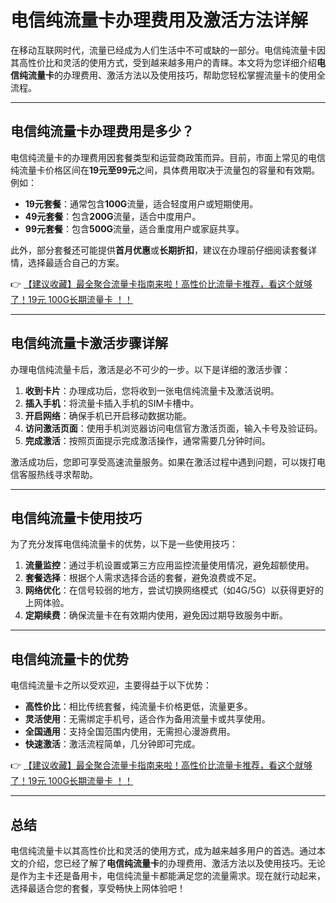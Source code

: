 # 电信纯流量卡办理费用及激活方法详解

在移动互联网时代，流量已经成为人们生活中不可或缺的一部分。电信纯流量卡因其高性价比和灵活的使用方式，受到越来越多用户的青睐。本文将为您详细介绍**电信纯流量卡**的办理费用、激活方法以及使用技巧，帮助您轻松掌握流量卡的使用全流程。

---

## 电信纯流量卡办理费用是多少？

电信纯流量卡的办理费用因套餐类型和运营商政策而异。目前，市面上常见的电信纯流量卡价格区间在**19元至99元**之间，具体费用取决于流量包的容量和有效期。例如：

- **19元套餐**：通常包含**100G**流量，适合轻度用户或短期使用。
- **49元套餐**：包含**200G**流量，适合中度用户。
- **99元套餐**：包含**500G**流量，适合重度用户或家庭共享。

此外，部分套餐还可能提供**首月优惠**或**长期折扣**，建议在办理前仔细阅读套餐详情，选择最适合自己的方案。

👉 [【建议收藏】最全聚合流量卡指南来啦！高性价比流量卡推荐，看这个就够了！19元 100G长期流量卡 ！！](https://bit.ly/Liuliangka)

---

## 电信纯流量卡激活步骤详解

办理电信纯流量卡后，激活是必不可少的一步。以下是详细的激活步骤：

1. **收到卡片**：办理成功后，您将收到一张电信纯流量卡及激活说明。
2. **插入手机**：将流量卡插入手机的SIM卡槽中。
3. **开启网络**：确保手机已开启移动数据功能。
4. **访问激活页面**：使用手机浏览器访问电信官方激活页面，输入卡号及验证码。
5. **完成激活**：按照页面提示完成激活操作，通常需要几分钟时间。

激活成功后，您即可享受高速流量服务。如果在激活过程中遇到问题，可以拨打电信客服热线寻求帮助。

---

## 电信纯流量卡使用技巧

为了充分发挥电信纯流量卡的优势，以下是一些使用技巧：

1. **流量监控**：通过手机设置或第三方应用监控流量使用情况，避免超额使用。
2. **套餐选择**：根据个人需求选择合适的套餐，避免浪费或不足。
3. **网络优化**：在信号较弱的地方，尝试切换网络模式（如4G/5G）以获得更好的上网体验。
4. **定期续费**：确保流量卡在有效期内使用，避免因过期导致服务中断。

---

## 电信纯流量卡的优势

电信纯流量卡之所以受欢迎，主要得益于以下优势：

- **高性价比**：相比传统套餐，纯流量卡价格更低，流量更多。
- **灵活使用**：无需绑定手机号，适合作为备用流量卡或共享使用。
- **全国通用**：支持全国范围内使用，无需担心漫游费用。
- **快速激活**：激活流程简单，几分钟即可完成。

👉 [【建议收藏】最全聚合流量卡指南来啦！高性价比流量卡推荐，看这个就够了！19元 100G长期流量卡 ！！](https://bit.ly/Liuliangka)

---

## 总结

电信纯流量卡以其高性价比和灵活的使用方式，成为越来越多用户的首选。通过本文的介绍，您已经了解了**电信纯流量卡**的办理费用、激活方法以及使用技巧。无论是作为主卡还是备用卡，电信纯流量卡都能满足您的流量需求。现在就行动起来，选择最适合您的套餐，享受畅快上网体验吧！
